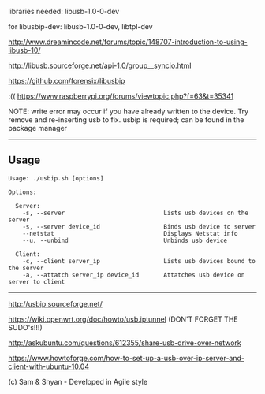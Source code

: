 libraries needed: libusb-1.0-0-dev

for libusbip-dev: libusb-1.0-0-dev, libtpl-dev

http://www.dreamincode.net/forums/topic/148707-introduction-to-using-libusb-10/

http://libusb.sourceforge.net/api-1.0/group__syncio.html

https://github.com/forensix/libusbip

:(( https://www.raspberrypi.org/forums/viewtopic.php?f=63&t=35341

NOTE: write error may occur if you have already written to the device. Try remove and re-inserting usb to fix.
usbip is required; can be found in the package manager

-----------------------------------------------------------------------------------------------------------
## Usage

```
Usage: ./usbip.sh [options]

Options:

  Server:
    -s, --server                            Lists usb devices on the server
    -s, --server device_id                  Binds usb device to server
    --netstat                               Displays Netstat info
    --u, --unbind                           Unbinds usb device
  
  Client:
    -c, --client server_ip                  Lists usb devices bound to the server
    -a, --attatch server_ip device_id       Attatches usb device on server to client

```

-----------------------------------------------------------------------------------------------------------

http://usbip.sourceforge.net/

https://wiki.openwrt.org/doc/howto/usb.iptunnel (DON'T FORGET THE SUDO's!!!)

http://askubuntu.com/questions/612355/share-usb-drive-over-network

https://www.howtoforge.com/how-to-set-up-a-usb-over-ip-server-and-client-with-ubuntu-10.04

(c) Sam & Shyan - Developed in Agile style

